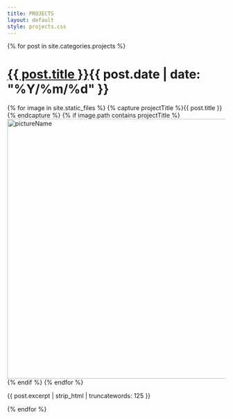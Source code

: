 ```yaml
---
title: PROJECTS
layout: default
style: projects.css
---
```

<main>
  {% for post in site.categories.projects %}
  <div class="project">
  <h1><a href="{{ post.url }}" class="link">{{ post.title }}</a><span>{{ post.date | date: "%Y/%m/%d" }}</span></h1>
  <div class="card">
  {% for image in site.static_files %}
  {% capture projectTitle %}{{ post.title }}{% endcapture %}
    {% if image.path contains projectTitle %}
      <img src="{{ image.path }}" width="600" alt="pictureName">
    {% endif %}
  {% endfor %}
  </div>
  <p>{{ post.excerpt | strip_html | truncatewords: 125  }}</p>
  </div>
  {% endfor %}
</main>